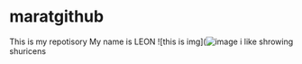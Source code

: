 # maratgithub
This is my repotisory
My name is LEON
![this is img](![image](https://user-images.githubusercontent.com/93836632/140618732-8ff08b4a-eee4-4d65-8846-297144fcafce.png)
i like shrowing shuricens
